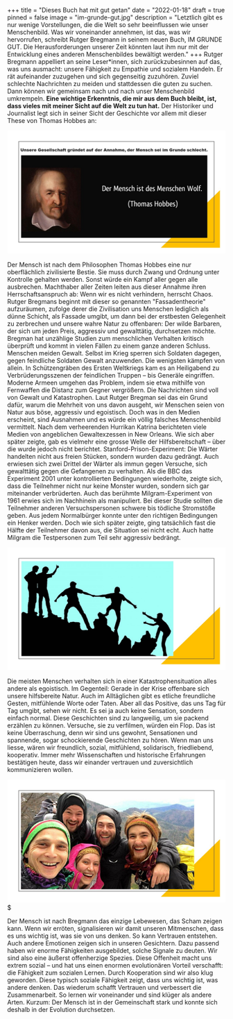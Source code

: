 +++
title = "Dieses Buch hat mit gut getan"
date = "2022-01-18"
draft = true
pinned = false
image = "im-grunde-gut.jpg"
description = "Letztlich gibt es nur wenige Vorstellungen, die die Welt so sehr beeinflussen wie unser Menschenbild. Was wir voneinander annehmen, ist das, was wir hervorrufen, schreibt Rutger Bregmann in seinem neuen Buch, IM GRUNDE GUT. Die Herausforderungen unserer Zeit könnten laut ihm nur mit der Entwicklung eines anderen Menschenbildes bewältigt werden."
+++
Rutger Bregmann appelliert an seine Leser*innen, sich zurückzubesinnen auf das, was uns ausmacht: unsere Fähigkeit zu Empathie und sozialem Handeln. Er rät aufeinander zuzugehen und sich gegenseitig zuzuhören. Zuviel schlechte Nachrichten zu meiden und stattdessen die guten zu suchen. Dann können wir gemeinsam nach und nach unser Menschenbild umkrempeln. **Eine wichtige Erkenntnis, die mir aus dem Buch bleibt, ist, dass vieles mit meiner Sicht auf die Welt zu tun hat.** Der Historiker und Journalist legt sich in seiner Sicht der Geschichte vor allem mit dieser These von Thomas Hobbes an:

![](im-grunde-gut-2.jpg)

Der Mensch ist nach dem Philosophen Thomas Hobbes eine nur oberflächlich zivilisierte Bestie. Sie muss durch Zwang und Ordnung unter Kontrolle gehalten werden. Sonst würde ein Kampf aller gegen alle ausbrechen. Machthaber aller Zeiten leiten aus dieser Annahme ihren Herrschaftsanspruch ab: Wenn wir es nicht verhindern, herrscht Chaos.
Rutger Bregmans beginnt mit dieser so genannten "Fassadentheorie" aufzuräumen, zufolge derer die Zivilisation uns Menschen lediglich als dünne Schicht, als Fassade umgibt, um dann bei der erstbesten Gelegenheit zu zerbrechen und unsere wahre Natur zu offenbaren: Der wilde Barbaren, der sich um jeden Preis, aggressiv und gewalttätig, durchsetzen möchte.
Bregman hat unzählige Studien zum menschlichen Verhalten kritisch überprüft und kommt in vielen Fällen zu einem ganze anderen Schluss. Menschen meiden Gewalt. Selbst im Krieg sperren sich Soldaten dagegen, gegen feindliche Soldaten Gewalt anzuwenden. Die wenigsten kämpfen von allein. In Schützengräben des Ersten Weltkriegs kam es an Heiligabend zu Verbrüderungsszenen der feindlichen Truppen – bis Generäle eingriffen. Moderne Armeen umgehen das Problem, indem sie etwa mithilfe von Fernwaffen die Distanz zum Gegner vergrößern.
Die Nachrichten sind voll von Gewalt und Katastrophen. Laut Rutger Bregman sei das ein Grund dafür, warum die Mehrheit von uns davon ausgeht, wir Menschen seien von Natur aus böse, aggressiv und egoistisch. Doch was in den Medien erscheint, sind Ausnahmen und es würde ein völlig falsches Menschenbild vermittelt. Nach dem verheerenden Hurrikan Katrina berichteten viele Medien von angeblichen Gewaltexzessen in New Orleans. Wie sich aber später zeigte, gab es vielmehr eine grosse Welle der Hilfsbereitschaft – über die wurde jedoch nicht berichtet.
Stanford-Prison-Experiment: Die Wärter handelten nicht aus freien Stücken, sondern wurden dazu gedrängt. Auch erwiesen sich zwei Drittel der Wärter als immun gegen Versuche, sich gewalttätig gegen die Gefangenen zu verhalten. Als die BBC das Experiment 2001 unter kontrollierten Bedingungen wiederholte, zeigte sich, dass die Teilnehmer nicht nur keine Monster wurden, sondern sich gar miteinander verbrüderten.
Auch das berühmte Milgram-Experiment von 1961 erwies sich im Nachhinein als manipuliert. Bei dieser Studie sollten die Teilnehmer anderen Versuchspersonen schwere bis tödliche Stromstöße geben. Aus jedem Normalbürger konnte unter den richtigen Bedingungen ein Henker werden. Doch wie sich später zeigte, ging tatsächlich fast die Hälfte der Teilnehmer davon aus, die Situation sei nicht echt. Auch hatte Milgram die Testpersonen zum Teil sehr aggressiv bedrängt.

![](im-grunde-gut-4.jpg)

Die meisten Menschen verhalten sich in einer Katastrophensituation alles andere als egoistisch. Im Gegenteil: Gerade in der Krise offenbare sich unsere hilfsbereite Natur. Auch im Alltäglichen gibt es etliche freundliche Gesten, mitfühlende Worte oder Taten. Aber all das Positive, das uns Tag für Tag umgibt, sehen wir nicht. Es sei ja auch keine Sensation, sondern einfach normal. Diese Geschichten sind zu langweilig, um sie packend erzählen zu können. Versuche, sie zu verfilmen, würden ein Flop. Das ist keine Überraschung, denn wir sind uns gewohnt, Sensationen und spannende, sogar schockierende Geschichten zu hören. Wenn man uns liesse, wären wir freundlich, sozial, mitfühlend, solidarisch, friedliebend, kooperativ. Immer mehr Wissenschaften und 
historische Erfahrungen bestätigen heute, dass wir einander vertrauen und zuversichtlich kommunizieren wollen.

![](im-grunde-gut-3.jpg)$

Der Mensch ist nach Bregmann das einzige Lebewesen, das Scham zeigen kann. Wenn wir erröten, signalisieren wir damit unseren Mitmenschen, dass es uns wichtig ist, was sie von uns denken. So kann Vertrauen entstehen. Auch andere Emotionen zeigen sich in unseren Gesichtern. Dazu passend haben wir enorme Fähigkeiten ausgebildet, solche Signale zu deuten. Wir sind also eine äußerst offenherzige Spezies. Diese Offenheit macht uns extrem sozial – und hat uns einen enormen evolutionären Vorteil verschafft: die Fähigkeit zum sozialen Lernen. Durch Kooperation sind wir also klug geworden. 
Diese typisch soziale Fähigkeit zeigt, dass uns wichtig ist, was andere denken. Das wiederum schafft Vertrauen und verbessert die Zusammenarbeit. So lernen wir voneinander und sind klüger als andere Arten. Kurzum: Der Mensch ist in der Gemeinschaft stark und konnte sich deshalb in der Evolution durchsetzen.
